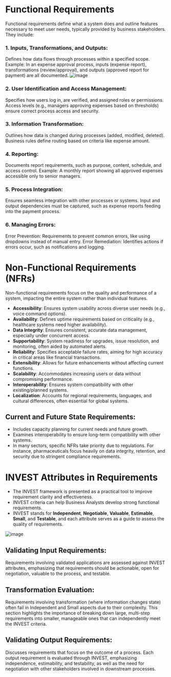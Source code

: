 # Functional Requirements
Functional requirements define what a system does and outline features necessary to meet user needs, typically provided by business stakeholders.
They include:

### 1. Inputs, Transformations, and Outputs:
Defines how data flows through processes within a specified scope.
Example: In an expense approval process, inputs (expense report), transformations (review/approval), and outputs (approved report for payment) are all documented.
![image](https://github.com/user-attachments/assets/f3907c15-6dca-4585-9cdc-8add5bddb5d7)

### 2. User Identification and Access Management:
Specifies how users log in, are verified, and assigned roles or permissions.
Access levels (e.g., managers approving expenses based on thresholds) ensure correct process access and security.
### 3. Information Transformation:
Outlines how data is changed during processes (added, modified, deleted).
Business rules define routing based on criteria like expense amount.
### 4. Reporting:
Documents report requirements, such as purpose, content, schedule, and access control.
Example: A monthly report showing all approved expenses accessible only to senior managers.
### 5. Process Integration:
Ensures seamless integration with other processes or systems.
Input and output dependencies must be captured, such as expense reports feeding into the payment process.
### 6. Managing Errors:
Error Prevention: Requirements to prevent common errors, like using dropdowns instead of manual entry.
Error Remediation: Identifies actions if errors occur, such as notifications and logging.


# Non-Functional Requirements (NFRs)
Non-functional requirements focus on the quality and performance of a system, impacting the entire system rather than individual features.

- **Accessibility**: Ensures system usability across diverse user needs (e.g., voice command options).
- **Availability**: Defines uptime requirements based on criticality (e.g., healthcare systems need higher availability).
- **Data Integrity**: Ensures consistent, accurate data management, especially under concurrent access.
- **Supportability**: System readiness for upgrades, issue resolution, and monitoring, often aided by automated alerts.
- **Reliability**: Specifies acceptable failure rates, aiming for high accuracy in critical areas like financial transactions.
- **Extensibility**: Allows for future enhancements without affecting current functions.
- **Scalability**: Accommodates increasing users or data without compromising performance.
- **Interoperability**: Ensures system compatibility with other existing/planned systems.
- **Localization**: Accounts for regional requirements, languages, and cultural differences, often essential for global systems.

## Current and Future State Requirements:
- Includes capacity planning for current needs and future growth.
- Examines interoperability to ensure long-term compatibility with other systems.
- In many sectors, specific NFRs take priority due to regulations. For instance, pharmaceuticals focus heavily on data integrity, retention, and security due to stringent compliance requirements.

# INVEST Attributes in Requirements
- The INVEST framework is presented as a practical tool to improve requirement clarity and effectiveness.  
- INVEST criteria can help Business Analysts develop strong functional requirements. 
- INVEST stands for **Independent**, **Negotiable**, **Valuable**, **Estimable**, **Small**, and **Testable**, and each attribute serves as a guide to assess the quality of requirements.

![image](https://github.com/user-attachments/assets/93c8b950-ad59-4dc1-9b1a-5367e5d07ce5)

## Validating Input Requirements:
Requirements involving validated applications are assessed against INVEST attributes, emphasizing that requirements should be actionable, open for negotiation, valuable to the process, and testable.
## Transformation Evaluation:
Requirements involving transformation (where information changes state) often fail in Independent and Small aspects due to their complexity. This section highlights the importance of breaking down large, multi-step requirements into smaller, manageable ones that can independently meet the INVEST criteria.
## Validating Output Requirements:
Discusses requirements that focus on the outcome of a process. Each output requirement is evaluated through INVEST, emphasizing independence, estimability, and testability, as well as the need for negotiation with other stakeholders involved in downstream processes.
